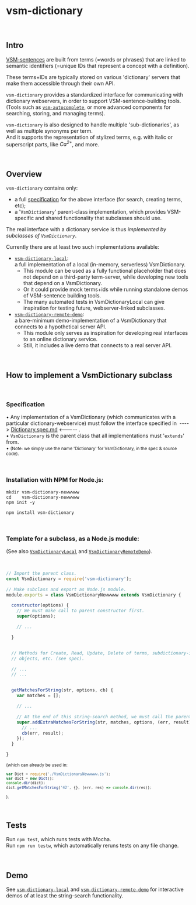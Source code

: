 # vsm-dictionary

<br>

## Intro

[VSM-sentences](http://scicura.org/vsm/vsm.html)
are built from terms (=words or phrases) that are linked to semantic identifiers
(=unique IDs that represent a concept with a definition).

These terms+IDs are typically stored on various 'dictionary' servers
that make them accessible through their own API.

`vsm-dictionary` provides a standardized interface for communicating with
dictionary webservers, in order to support VSM-sentence-building tools.
(Tools such as [`vsm-autocomplete`](https://github.com/vsmjs/vsm-autocomplete),
or more advanced components for searching, storing, and managing terms).

`vsm-dictionary` is also designed to handle multiple 'sub-dictionaries',
as well as multiple synonyms per term.  
And it supports the representation of stylized terms,
e.g. with italic or superscript parts, like <i>Ca<sup>2+</sup></i>, and more.

<br>

## Overview

`vsm-dictionary` contains only:
- a full [specification](Dictionary.spec.md)
  for the above interface (for search, creating terms, etc);
- a '`VsmDictionary`' parent-class implementation, which provides VSM-specific
  and shared functionality that subclasses should use.

The real interface with a dictionary service is thus
*implemented by subclasses of `VsmDictionary`*.

Currently there are at least two such implementations available:
- [`vsm-dictionary-local`](https://github.com/vsmjs/vsm-dictionary-local):  
  a full implementation of a local (in-memory, serverless) VsmDictionary.
  - This module can be used as a fully functional placeholder that does not
    depend on a third-party term-server, while developing new tools
    that depend on a VsmDictionary.
  - Or it could provide mock terms+ids while running
    standalone demos of VSM-sentence building tools.
  - The many automated tests in VsmDictionaryLocal can give inspiration
    for testing future, webserver-linked subclasses.
- [`vsm-dictionary-remote-demo`](https://github.com/vsmjs/vsm-dictionary-remote-demo):  
  a bare-minimum demo-implementation of a VsmDictionary that connects to a
  hypothetical server API.
  - This module only serves as inspiration for developing real interfaces
    to an online dictionary service.
  - Still, it includes a live demo that connects to a real server API.

<br>

## How to implement a VsmDictionary subclass

<br>

### Specification

&bull; Any implementation of a VsmDictionary (which communicates with
a particular dictionary-webservice) must follow the interface specified in&nbsp;
----&gt;&nbsp;[Dictionary.spec.md](Dictionary.spec.md)&nbsp;&lt;----- .  
&bull; `VsmDictionary` is the parent class that all implementations must
'`extends`' from.  
&bull; <span style="font-size: smaller;">
(Note: we simply use the name 'Dictionary' for VsmDictionary,
in the spec &amp; source code).</span>  


<br>

### Installation with NPM for Node.js:

```
mkdir vsm-dictionary-newwwww
cd    vsm-dictionary-newwwww
npm init -y
```
```
npm install vsm-dictionary
```

<br>

### Template for a subclass, as a Node.js module:

(See also [`VsmDictionaryLocal`](https://github.com/vsmjs/vsm-dictionary-local)
and [`VsmDictionaryRemoteDemo`](https://github.com/vsmjs/vsm-dictionary-remote-demo)).

<br>

```javascript
// Import the parent class.
const VsmDictionary = require('vsm-dictionary');

// Make subclass and export as Node.js module.
module.exports = class VsmDictionaryNewwwww extends VsmDictionary {

  constructor(options) {
    // We must make call to parent constructor first.
    super(options);

    // ...

  }


  // Methods for Create, Read, Update, Delete of terms, subdictionary-info
  // objects, etc. (see spec).

  // ...
  // ...


  getMatchesForString(str, options, cb) {
    var matches = [];

    // ...

    // At the end of this string-search method, we must call the parent method:
    super.addExtraMatchesForString(str, matches, options, (err, result) => {
      // ...
      cb(err, result);
    });
  }

}
```


<div style="font-size: smaller;">

(which can already be used in:
```javascript
var Dict = require('./VsmDictionaryNewwwww.js');
var dict = new Dict();
console.dir(dict);
dict.getMatchesForString('42', {}, (err, res) => console.dir(res));
```
).

</div>


<br>

## Tests

Run `npm test`, which runs tests with Mocha.  
Run `npm run testw`, which automatically reruns tests on any file change.

<br>

## Demo

See [`vsm-dictionary-local`](https://github.com/vsmjs/vsm-dictionary-local)
and [`vsm-dictionary-remote-demo`](https://github.com/vsmjs/vsm-dictionary-remote-demo)
for interactive demos of at least the string-search functionality.
